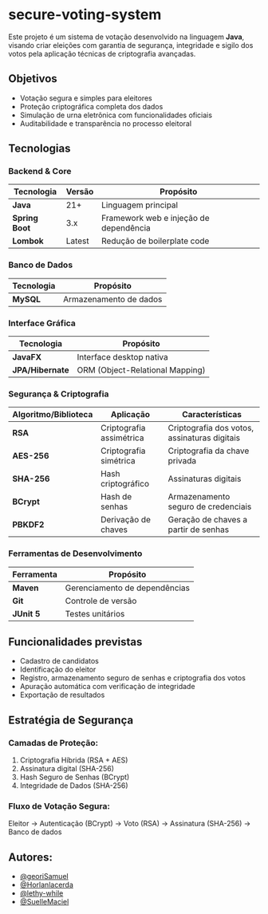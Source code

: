 # secure-voting-system

Este projeto é um sistema de votação desenvolvido na linguagem **Java**, visando criar eleições com garantia de segurança, integridade e sigilo dos votos pela aplicação técnicas de criptografia avançadas.


## Objetivos

- Votação segura e simples para eleitores 
- Proteção criptográfica completa dos dados 
- Simulação de urna eletrônica com funcionalidades oficiais 
- Auditabilidade e transparência no processo eleitoral


## Tecnologias


### **Backend & Core**
| Tecnologia | Versão | Propósito |
|------------|--------|-----------|
| **Java** | 21+ | Linguagem principal |
| **Spring Boot** | 3.x | Framework web e injeção de dependência |
| **Lombok** | Latest | Redução de boilerplate code |

### **Banco de Dados**
| Tecnologia | Propósito |
|------------|-----------|
| **MySQL** | Armazenamento de dados |

### **Interface Gráfica**
| Tecnologia        | Propósito |
|-------------------|-----------|
| **JavaFX**        | Interface desktop nativa |
 | **JPA/Hibernate** | ORM (Object-Relational Mapping) |
### **Segurança & Criptografia**
| Algoritmo/Biblioteca | Aplicação | Características                              |
|-----------------------|-----------|----------------------------------------------|
| **RSA** | Criptografia assimétrica | Criptografia dos votos, assinaturas digitais |
| **AES-256** | Criptografia simétrica | Criptografia da chave privada                |
| **SHA-256** | Hash criptográfico | Assinaturas digitais                         |
| **BCrypt** | Hash de senhas | Armazenamento seguro de credenciais          |
| **PBKDF2** | Derivação de chaves | Geração de chaves a partir de senhas         |

### **Ferramentas de Desenvolvimento**
| Ferramenta | Propósito |
|------------|-----------|
| **Maven** | Gerenciamento de dependências |
| **Git** | Controle de versão |
| **JUnit 5** | Testes unitários |



## Funcionalidades previstas

- Cadastro de candidatos
- Identificação do eleitor
- Registro, armazenamento seguro de senhas e criptografia dos votos
- Apuração automática com verificação de integridade
- Exportação de resultados


## Estratégia de Segurança

### Camadas de Proteção:

1. Criptografia Híbrida (RSA + AES)
2. Assinatura digital (SHA-256)
3. Hash Seguro de Senhas (BCrypt)
4. Integridade de Dados (SHA-256)

### Fluxo de Votação Segura:
Eleitor → Autenticação (BCrypt) → Voto (RSA) → Assinatura (SHA-256) → Banco de dados


## Autores:

- [@georiSamuel](https://github.com/georiSamuel)
- [@Horlanlacerda](https://github.com/Horlanlacerda)
- [@lethy-while](https://github.com/lethy-while)
- [@SuelleMaciel](https://github.com/SuelleMaciel)

